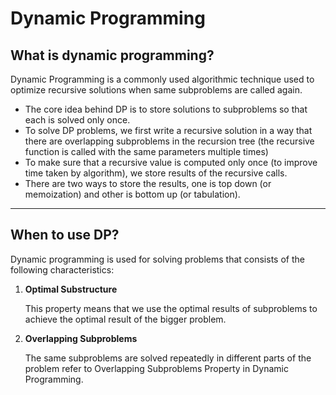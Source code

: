 # Dynamic Programming

## What is dynamic programming?
Dynamic Programming is a commonly used algorithmic technique used to optimize recursive solutions when same subproblems are called again.

* The core idea behind DP is to store solutions to subproblems so that each is solved only once.
* To solve DP problems, we first write a recursive solution in a way that there are overlapping subproblems in the recursion tree (the recursive function is called with the same parameters multiple times)
* To make sure that a recursive value is computed only once (to improve time taken by algorithm), we store results of the recursive calls.
* There are two ways to store the results, one is top down (or memoization) and other is bottom up (or tabulation).

---

## When to use DP?

Dynamic programming is used for solving problems that consists of the following characteristics:
1. **Optimal Substructure**
   
   This property means that we use the optimal results of subproblems to achieve the optimal result of the bigger problem.

2. **Overlapping Subproblems**

   The same subproblems are solved repeatedly in different parts of the problem refer to Overlapping Subproblems Property in Dynamic Programming.
